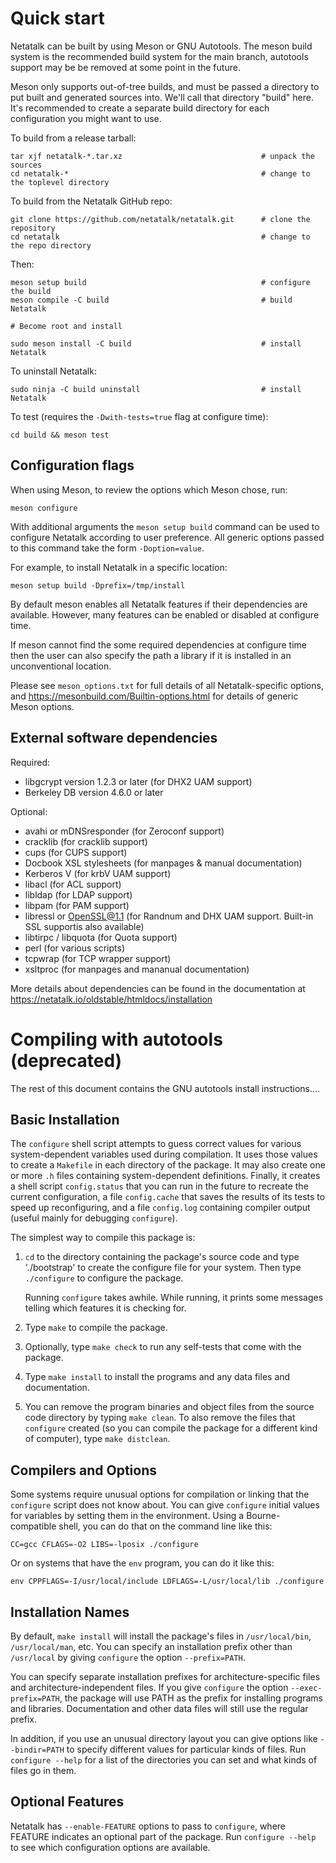 # Quick start

Netatalk can be built by using Meson or GNU Autotools.
The meson build system is the recommended build system for the main
branch, autotools support may be be removed at some point in the future.

Meson only supports out-of-tree builds, and must be passed a directory to put
built and generated sources into. We'll call that directory "build" here. It's
recommended to create a separate build directory for each configuration you
might want to use.

To build from a release tarball:

```
tar xjf netatalk-*.tar.xz                               # unpack the sources
cd netatalk-*                                           # change to the toplevel directory
```

To build from the Netatalk GitHub repo:

```
git clone https://github.com/netatalk/netatalk.git      # clone the repository
cd netatalk                                             # change to the repo directory
```

Then:

```
meson setup build                                       # configure the build
meson compile -C build                                  # build Netatalk

# Become root and install

sudo meson install -C build                             # install Netatalk
```

To uninstall Netatalk:

```
sudo ninja -C build uninstall                           # install Netatalk
```

To test (requires the `-Dwith-tests=true` flag at configure time):

```
cd build && meson test
```

## Configuration flags

When using Meson, to review the options which Meson chose, run:

```
meson configure
```

With additional arguments the `meson setup build` command can be used to 
configure Netatalk according to user preference. All generic options passed to
this command take the form `-Doption=value`.

For example, to install Netatalk in a specific location:

```
meson setup build -Dprefix=/tmp/install
```

By default meson enables all Netatalk features if their dependencies are available.
However, many features can be enabled or disabled at configure time.

If meson cannot find the some required dependencies at configure time then the
user can also specify the path a library if it is installed in an unconventional
location.

Please see `meson_options.txt` for full details of all Netatalk-specific options,
and https://mesonbuild.com/Builtin-options.html for details of generic Meson
options.

## External software dependencies

Required:

  - libgcrypt version 1.2.3 or later (for DHX2 UAM support)
  - Berkeley DB version 4.6.0 or later

Optional:

  - avahi or mDNSresponder  (for Zeroconf support)
  - cracklib                (for cracklib support)
  - cups                    (for CUPS support)
  - Docbook XSL stylesheets (for manpages & manual documentation)
  - Kerberos V              (for krbV UAM support)
  - libacl                  (for ACL support)
  - libldap                 (for LDAP support)
  - libpam                  (for PAM support)
  - libressl or OpenSSL@1.1 (for Randnum and DHX UAM support.
                             Built-in SSL supportis also available)
  - libtirpc / libquota     (for Quota support)
  - perl                    (for various scripts)
  - tcpwrap                 (for TCP wrapper support)
  - xsltproc                (for manpages and mananual documentation)

More details about dependencies can be found in the documentation at
https://netatalk.io/oldstable/htmldocs/installation

# Compiling with autotools (deprecated)

The rest of this document contains the GNU autotools install
instructions....

## Basic Installation


   The `configure` shell script attempts to guess correct values for
various system-dependent variables used during compilation.  It uses
those values to create a `Makefile` in each directory of the package.
It may also create one or more `.h` files containing system-dependent
definitions.  Finally, it creates a shell script `config.status` that
you can run in the future to recreate the current configuration, a file
`config.cache` that saves the results of its tests to speed up
reconfiguring, and a file `config.log` containing compiler output
(useful mainly for debugging `configure`).

   The simplest way to compile this package is:

  1. `cd` to the directory containing the package's source code and type
     './bootstrap' to create the configure file for your system. Then
     type `./configure` to configure the package.

     Running `configure` takes awhile.  While running, it prints some
     messages telling which features it is checking for.

  2. Type `make` to compile the package.

  3. Optionally, type `make check` to run any self-tests that come with
     the package.

  4. Type `make install` to install the programs and any data files and
     documentation.

  5. You can remove the program binaries and object files from the
     source code directory by typing `make clean`.  To also remove the
     files that `configure` created (so you can compile the package for
     a different kind of computer), type `make distclean`.

## Compilers and Options

   Some systems require unusual options for compilation or linking that
the `configure` script does not know about.  You can give `configure`
initial values for variables by setting them in the environment.  Using
a Bourne-compatible shell, you can do that on the command line like
this:

```
CC=gcc CFLAGS=-O2 LIBS=-lposix ./configure
```

Or on systems that have the `env` program, you can do it like this:

```
env CPPFLAGS=-I/usr/local/include LDFLAGS=-L/usr/local/lib ./configure
```

## Installation Names

   By default, `make install` will install the package's files in
`/usr/local/bin`, `/usr/local/man`, etc.  You can specify an
installation prefix other than `/usr/local` by giving `configure` the
option `--prefix=PATH`.

   You can specify separate installation prefixes for
architecture-specific files and architecture-independent files.  If you
give `configure` the option `--exec-prefix=PATH`, the package will use
PATH as the prefix for installing programs and libraries.
Documentation and other data files will still use the regular prefix.

   In addition, if you use an unusual directory layout you can give
options like `--bindir=PATH` to specify different values for particular
kinds of files.  Run `configure --help` for a list of the directories
you can set and what kinds of files go in them.

## Optional Features

   Netatalk has `--enable-FEATURE` options to pass to `configure`, where
FEATURE indicates an optional part of the package. Run `configure --help`
to see which configuration options are available.
